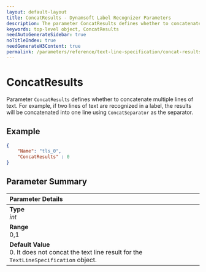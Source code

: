 ```yaml
---
layout: default-layout
title: ConcatResults - Dynamsoft Label Recognizer Parameters
description: The parameter ConcatResults defines whether to concatenate the output results of the TextLineSpecification object.
keywords: top-level object, ConcatResults
needAutoGenerateSidebar: true
noTitleIndex: true
needGenerateH3Content: true
permalink: /parameters/reference/text-line-specification/concat-results.html
---
```


# ConcatResults

Parameter `ConcatResults` defines whether to concatenate multiple lines of text. For example, if two lines of text are recognized in a label, the results will be concatenated into one line using `ConcatSeparator` as the separator.

## Example

```json
{
    "Name": "tls_0",
    "ConcatResults" : 0
}
```

## Parameter Summary

| Parameter Details |
| :----------------------------------- |
| **Type**<br>*int* |
| **Range**<br>0,1 |
| **Default Value**<br>0. It does not concat the text line result for the `TextLineSpecification` object. |
